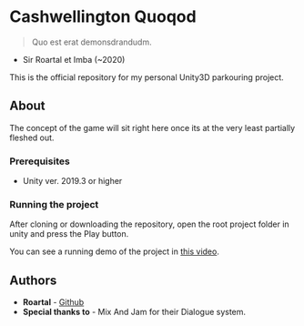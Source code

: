 # Cashwellington Quoqod

> Quo est erat demonsdrandudm.

- Sir Roartal et Imba (~2020)

This is the official repository for my personal Unity3D parkouring project.

## About

The concept of the game will sit right here once its at the very least partially fleshed out.

### Prerequisites

-  Unity ver. 2019.3 or higher

### Running the project

After cloning or downloading the repository, open the root project folder in unity and press the Play button.

You can see a running demo of the project in [this video](https://youtu.be/ta_L_qoMaqc).

## Authors

* **Roartal** - [Github](https://github.com/Roartal)
* **Special thanks to** - Mix And Jam for their Dialogue system.
